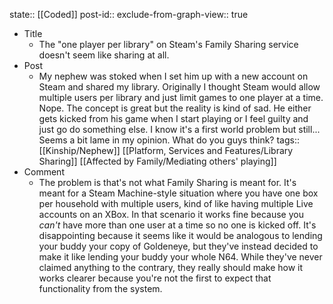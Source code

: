 state:: [[Coded]]
post-id::
exclude-from-graph-view:: true

- Title
  - The "one player per library" on Steam's Family Sharing service doesn't seem like sharing at all.
- Post
  - My nephew was stoked when I set him up with a new account on Steam and shared my library. Originally I thought Steam would allow multiple users per library and just limit games to one player at a time. Nope. The concept is great but the reality is kind of sad. He either gets kicked from his game when I start playing or I feel guilty and just go do something else. I know it's a first world problem but still... Seems a bit lame in my opinion. What do you guys think?
    tags:: [[Kinship/Nephew]] [[Platform, Services and Features/Library Sharing]] [[Affected by Family/Mediating others' playing]]
- Comment
  - The problem is that's not what Family Sharing is meant for. It's meant for a Steam Machine-style situation where you have one box per household with multiple users, kind of like having multiple Live accounts on an XBox. In that scenario it works fine because you _can't_ have more than one user at a time so no one is kicked off. It's disappointing because it seems like it would be analogous to lending your buddy your copy of Goldeneye, but they've instead decided to make it like lending your buddy your whole N64. While they've never claimed anything to the contrary, they really should make how it works clearer because you're not the first to expect that functionality from the system.
